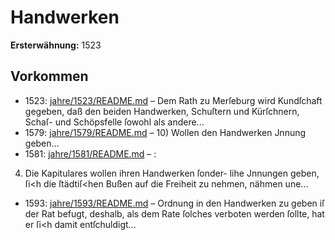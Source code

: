 # Handwerken

**Ersterwähnung:** 1523

## Vorkommen
- 1523: [jahre/1523/README.md](../jahre/1523/README.md) – Dem Rath zu Merſeburg wird Kundſchaft gegeben,
daß den beiden Handwerken, Schuſtern und Kürſchnern,
Schaſ- und Schöpsfelle ſowohl als andere...
- 1579: [jahre/1579/README.md](../jahre/1579/README.md) – 10) Wollen den Handwerken Jnnung geben...
- 1581: [jahre/1581/README.md](../jahre/1581/README.md) – :

4) Die Kapitulares wollen ihren Handwerken ſonder-
lihe Jnnungen geben, ſi<h die ſtädtiſ<hen Bußen auf
die Freiheit zu nehmen, nähmen une...
- 1593: [jahre/1593/README.md](../jahre/1593/README.md) – Ordnung in den Handwerken zu geben iſ der Rat
befugt, deshalb, als dem Rate ſolches verboten werden ſollte,
hat er ſi<h damit entſchuldigt...
